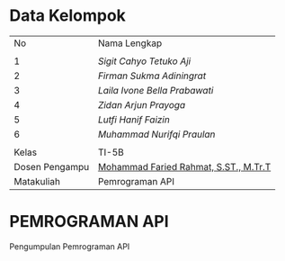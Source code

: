 # Data Kelompok

|  |  |
|--|--|
| No | Nama Lengkap        | NIM           |
|  |  |
| 1  | *Sigit Cahyo Tetuko Aji*         | [22104410068]    |
| 2  | *Firman Sukma Adiningrat*         | [22104410079]    |
| 3  | *Laila Ivone Bella Prabawati*        | [22104410090]   |
| 4  | *Zidan Arjun Prayoga*       | [22104410104]  |
| 5  | *Lutfi Hanif Faizin*       | [22104410109]  |
| 6  | *Muhammad Nurifqi Praulan*       | [22104410112]  |
|  |  |
| Kelas | TI-5B |
| Dosen Pengampu | [Mohammad Faried Rahmat, S.ST., M.Tr.T](https://github.com/fariedrahmat) |
| Matakuliah | Pemrograman API |

# PEMROGRAMAN API

Pengumpulan Pemrograman API 
